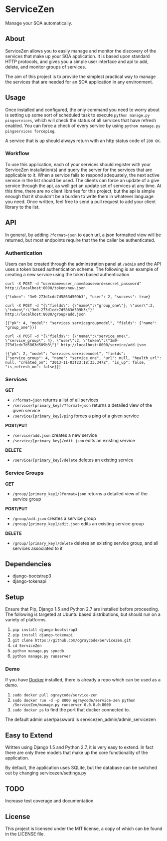 # ServiceZen

Manage your SOA automatically.

## About

ServiceZen allows you to easily manage and monitor the discovery of the services that make up your SOA application. It is based upon standard HTTP protocols, and gives you a simple user interface and api to add, delete, and monitor groups of services. 

The aim of this project is to provide the simplest practical way to manage the services that are needed for an SOA application in any environment.

## Usage

Once installed and configured, the only command you need to worry about is setting up some sort of scheduled task to execute ``python manage.py pingservices``, which will check the status of all services that have refresh enabled. You can force a check of every service by using ``python manage.py pingservices forceping``.

A service that is up should always return with an http status code of ``200 OK``.

### Workflow

To use this application, each of your services should register with your ServiceZen installation(s) and query the server for the services that are applicable to it. When a service fails to respond adequately, the next active service in the list should be used. The clients can force an update of a give service through the api, as well get an update set of services at any time. At this time, there are no client libraries for this project, but the api is simple enough that it shouldn't be a burden to write them in whatever language you need. Once written, feel free to send a pull request to add your client library to the list.

## API

In general, by adding ``?format=json`` to each url, a json formatted view will be returned, but most endpoints require that the the caller be authenticated.

### Authentication

Users can be created through the adminstration panel at ``/admin`` and the API uses a token based authentication scheme. The following is an example of creating a new service using the token based authentication.

    curl -X POST -d "username=user_name&password=secret_password" http://localhost:8000/token/new.json

    {"token": "3m9-273d1cdc7d5863d509b3", "user": 2, "success": true}

    curl -X POST -d "{\"fields\": {\"name\":\"group_one\"}, \"user\":2, \"token\":\"3m9-273d1cdc7d5863d509b3\"}" http://localhost:8000/group/add.json

    [{"pk": 4, "model": "services.servicegroupmodel", "fields": {"name": "group_one"}}]

    curl -X POST -d "{\"fields\": {\"name\":\"service_one\", \"service_group\": 4}, \"user\":2, \"token\":\"3m9-273d1cdc7d5863d509b3\"}" http://localhost:8000/service/add.json

    [{"pk": 2, "model": "services.servicemodel", "fields": {"service_group": 4, "name": "service_one", "url": null, "health_url": null, "created_on": "2013-11-03T23:18:33.347Z", "is_up": false, "is_refresh_on": false}}]

### Services

**GET**

*   ``/?format=json`` returns a list of all services
*   ``/service/[primary_key]/?format=json`` returns a detailed view of the given service
*   ``/service/[primary_key]/ping`` forces a ping of a given service

**POST/PUT**

*   ``/service/add.json`` creates a new service
*   ``/service/[primary_key]/edit.json`` edits an existing service

**DELETE**

*   ``/service/[primary_key]/delete`` deletes an existing service

### Service Groups

**GET**

*   ``/group/[primary_key]/?format=json`` returns a detailed view of the service group

**POST/PUT**

*   ``/group/add.json`` creates a service group
*   ``/group/[primary_key]/edit.json`` edits an existing service group

**DELETE**

*   ``/group/[primary_key]/delete`` deletes an existing service group, and all services associated to it

## Dependencies

*   django-bootstrap3
*   django-tokenapi

## Setup
Ensure that Pip, Django 1.5 and Python 2.7 are installed before proceeding. The following is targeted at Ubuntu based distributions, but should run on a variety of platforms.

1. ``pip install django-bootstrap3``
2. ``pip install django-tokenapi``
3. ``git clone https://github.com/ograycode/ServiceZen.git``
4. ``cd ServiceZen``
5. ``python manage.py syncdb``
6. ``python manage.py runserver``

### Demo
If you have [Docker](http://www.docker.io) installed, there is already a repo which can be used as a demo.

1. ``sudo docker pull ograycode/service-zen``
1. ``sudo docker run -d -p 8000 ograycode/service-zen python /ServiceZen/manage.py runserver 0.0.0.0:8000``
2. ``sudo docker ps`` to find the port that docker connected to.

The default admin user/password is servicezen_admin/admin_servicezen

## Easy to Extend

Written using Django 1.5 and Python 2.7, it is very easy to extend. In fact there are only three models that make up the core functionality of the application. 

By default, the application uses SQLite, but the database can be switched out by changing servicezen/settings.py

## TODO

Increase test coverage and documentation

## License

This project is licensed under the MIT license, a copy of which can be found in the LICENSE file.